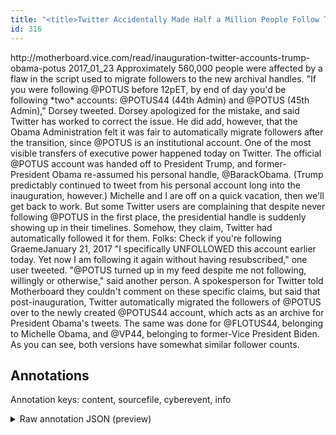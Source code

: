 ```yaml
---
title: "<title>Twitter Accidentally Made Half a Million People Follow Trump - Motherboard</title>"
id: 316
---
```


<title>Twitter Accidentally Made Half a Million People Follow Trump - Motherboard</title>
<source> http://motherboard.vice.com/read/inauguration-twitter-accounts-trump-obama-potus </source>
<date> 2017_01_23 </date>
<text>
Approximately 560,000 people were affected by a flaw in the script used to migrate followers to the new archival handles.
"If you were following @POTUS before 12pET, by end of day you'd be following *two* accounts: @POTUS44 (44th Admin) and @POTUS (45th Admin)," Dorsey tweeted.
Dorsey apologized for the mistake, and said Twitter has worked to correct the issue.
He did add, however, that the Obama Administration felt it was fair to automatically migrate followers after the transition, since @POTUS is an institutional account.
One of the most visible transfers of executive power happened today on Twitter.
The official @POTUS account was handed off to President Trump, and former-President Obama re-assumed his personal handle, @BarackObama.
(Trump predictably continued to tweet from his personal account long into the inauguration, however.)
Michelle and I are off on a quick vacation, then we'll get back to work.
But some Twitter users are complaining that despite never following @POTUS in the first place, the presidential handle is suddenly showing up in their timelines.
Somehow, they claim, Twitter had automatically followed it for them.
Folks: Check if you're following GraemeJanuary 21, 2017
"I specifically UNFOLLOWED this account earlier today.
Yet now I am following it again without having resubscribed," one user tweeted.
"@POTUS turned up in my feed despite me not following, willingly or otherwise," said another person.
A spokesperson for Twitter told Motherboard they couldn't comment on these specific claims, but said that post-inauguration, Twitter automatically migrated the followers of @POTUS over to the newly created @POTUS44 account, which acts as an archive for President Obama's tweets.
The same was done for @FLOTUS44, belonging to Michelle Obama, and @VP44, belonging to former-Vice President Biden.
As you can see, both versions have somewhat similar follower counts.
</text>



## Annotations

Annotation keys: content, sourcefile, cyberevent, info

<details>
<summary>Raw annotation JSON (preview)</summary>

```json
{
  "content": "Approximately 560,000 people were affected by a flaw in the script used to migrate followers to the new archival handles. \"If you were following @POTUS before 12pET, by end of day you'd be following *two* accounts: @POTUS44 (44th Admin) and @POTUS (45th Admin),\" Dorsey tweeted. Dorsey apologized for the mistake, and said Twitter has worked to correct the issue. He did add, however, that the Obama Administration felt it was fair to automatically migrate followers after the transition, since @POTUS is an institutional account. One of the most visible transfers of executive power happened today on Twitter. The official @POTUS account was handed off to President Trump, and former-President Obama re-assumed his personal handle, @BarackObama. (Trump predictably continued to tweet from his personal account long into the inauguration, however.) Michelle and I are off on a quick vacation, then we'll get back to work. But some Twitter users are complaining that despite never following @POTUS in the first place, the presidential handle is suddenly showing up in their timelines. Somehow, they claim, Twitter had automatically followed it for them. Folks: Check if you're following GraemeJanuary 21, 2017 \"I specifically UNFOLLOWED this account earlier today. Yet now I am following it again without having resubscribed,\" one user tweeted. \"@POTUS turned up in my feed despite me not following, willingly or otherwise,\" said another person. A spokesperson for Twitter told Motherboard they couldn't comment on these specific claims, but said that post-inauguration, Twitter automatically migrated the followers of @POTUS over to the newly created @POTUS44 account, which acts as an archive for President Obama's tweets. The same was done for @FLOTUS44, belonging to Michelle Obama, and @VP44, belonging to former-Vice President Biden. As you can see, both versions have somewhat similar follower counts.",
  "sourcefile": "316.txt",
  "cyberevent": {
    "hopper": [
      {
        "index": 0,
        "relation": "Same",
        "events": [
          {
            "index": "E1",
            "type": "Vulnerability-related",
            "realis": "Actual",
            "nugget": {
              "startOffset": 34,
              "index": "T6",
              "endOffset": 45,
              "text": "affected by"
            },
            "argument": [
              {
                "index": "T1",
                "text": "a flaw",
                "endOffset": 52,
                "role": {
                  "type": "Vulnerability"
                },
                "startOffset": 46,
                "type": "Vulnerability"
              },
              {
                "index": "T2",
                "text": "the script",
                "endOffset": 66,
                "role": {
                  "type": "Vulnerable_System"
                },
                "startOffset": 56,
                "type": "Software"
              },
              {
                "index": "T5",
                "text": "migrate followers to the new archival handles",
                "endOffset": 120,
                "role": {
                  "CAPEC-Meta": "Shared Data Manipulation",
                  "type": "Capabilities",
                  "confidence": 0.917184054851532
                },
                "startOffset": 75,
                "type": "Capabilities"
              }
            ],
            "subtype": "DiscoverVulnerability"
          },
          {
            "index": "E2",
            "type": "Vulnerability-related",
            "realis": "Actual",
            "nugget": {
              "startOffset": 286,
              "index": "T8",
              "endOffset": 300,
              "text": "apologized for"
            },
            "argument": [
              {
                "index": "T4",
                "text": "the mistake",
                "endOffset": 312,
                "role": {
                  "type": "Vulnerability"
             
```
</details>
